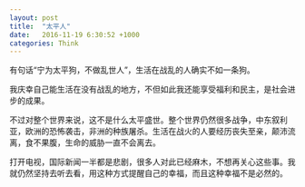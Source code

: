 ```yaml
---
layout: post
title:  "太平人"
date:   2016-11-19 6:30:52 +1000
categories: Think
---
```


有句话“宁为太平狗，不做乱世人”，生活在战乱的人确实不如一条狗。

我庆幸自己能生活在没有战乱的地方，不但如此我还能享受福利和民主，是社会进步的成果。

不过对整个世界来说，这不是什么太平盛世。整个世界仍然很多战争，中东叙利亚，欧洲的恐怖袭击，非洲的种族屠杀。生活在战火的人要经历丧失至亲，颠沛流离，食不果腹，生命的威胁一直不会离去。

打开电视，国际新闻一半都是悲剧，很多人对此已经麻木，不想再关心这些事。我就仍然坚持去听去看，用这种方式提醒自己的幸福，而且这种幸福不是必然的。

